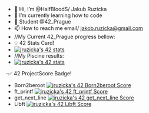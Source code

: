 - 👋 Hi, I’m @HalfBloodS/ Jakub Ruzicka
- 🌱 I’m currently learning how to code
- 💞️ Student @42_Prague
- 📫 How to reach me email/ jakob.ruzicka@gmail.com
- //My Current 42_Prague progress bellow:
- 💡 42 Stats Card!
- [![jruzicka's 42 stats](https://badge42.vercel.app/api/v2/clfwmfpc2009708l8uyzil44h/stats?cursusId=21&coalitionId=286)](https://github.com/JaeSeoKim/badge42)
- //My Piscine results:
- [![jruzicka's 42 stats](https://badge42.vercel.app/api/v2/clfwmfpc2009708l8uyzil44h/stats?cursusId=9&coalitionId=286)](https://github.com/JaeSeoKim/badge42)

-✅ 42 ProjectScore Badge!

- Born2beroot [![jruzicka's 42 Born2beroot Score](https://badge42.vercel.app/api/v2/clfwmfpc2009708l8uyzil44h/project/2980792)](https://github.com/JaeSeoKim/badge42)
- ft_printf [![jruzicka's 42 ft_printf Score](https://badge42.vercel.app/api/v2/clfwmfpc2009708l8uyzil44h/project/2980793)](https://github.com/JaeSeoKim/badge42)
- get_next_line [![jruzicka's 42 get_next_line Score](https://badge42.vercel.app/api/v2/clfwmfpc2009708l8uyzil44h/project/2980795)](https://github.com/JaeSeoKim/badge42)
- Libft [![jruzicka's 42 Libft Score](https://badge42.vercel.app/api/v2/clfwmfpc2009708l8uyzil44h/project/2928868)](https://github.com/JaeSeoKim/badge42)

<!---
HalfBloodS/HalfBloodS is a ✨ special ✨ repository because its `README.md` (this file) appears on your GitHub profile.
You can click the Preview link to take a look at your changes.
--->
